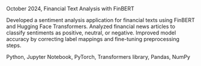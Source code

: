 October 2024, Financial Text Analysis with FinBERT

Developed a sentiment analysis application for financial texts using FinBERT and Hugging Face Transformers. Analyzed financial news articles to classify sentiments as positive, neutral, or negative. Improved model accuracy by correcting label mappings and fine-tuning preprocessing steps.

 Python, Jupyter Notebook, PyTorch, Transformers library, Pandas, NumPy
